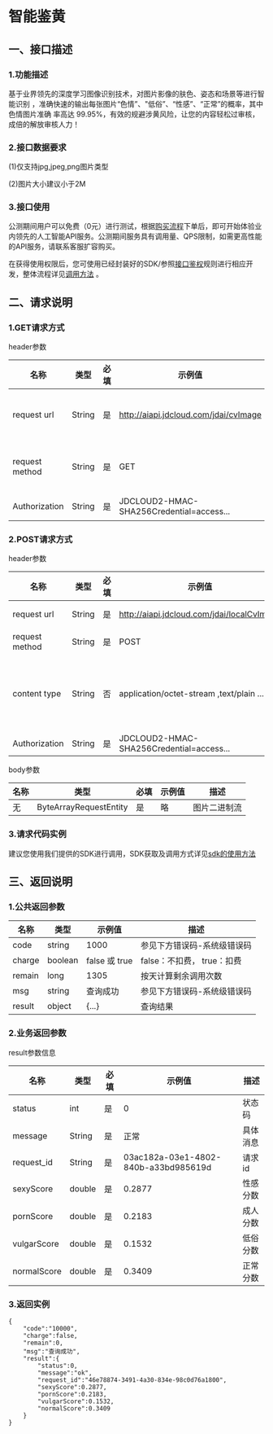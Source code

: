 # 智能鉴黄 #

## 一、接口描述 ##
  
### 1.功能描述 ###


基于业界领先的深度学习图像识别技术，对图片影像的肤色、姿态和场景等进行智能识别
，准确快速的输出每张图片“色情”、"低俗”、“性感”、“正常”的概率，其中色情图片准确
率高达 99.95%，有效的规避涉黄风险，让您的内容轻松过审核，成倍的解放审核人力！


### 2.接口数据要求 ###


(1)仅支持jpg,jpeg,png图片类型

(2)图片大小建议小于2M


### 3.接口使用 ###

公测期间用户可以免费（0元）进行测试，根据[购买流程](../Pricing/Purchase-Process.md)下单后，即可开始体验业内领先的人工智能API服务。公测期间服务具有调用量、QPS限制，如需更高性能的API服务，请联系客服扩容购买。

在获得使用权限后，您可使用已经封装好的SDK/参照[接口鉴权](../Operation-Guide/Authentication.md)规则进行相应开发，整体流程详见[调用方法](../Operation-Guide/call-methods.md)  。
## 二、请求说明 ##

### 1.GET请求方式 ###

header参数

名称 | 类型 | 必填 | 示例值	| 描述
------|------|-----|-----|-----
request url | String | 是 | http://aiapi.jdcloud.com/jdai/cvImage | 请求地址
request method | String | 是 | GET | 请求方法
Authorization | String | 是 | JDCLOUD2-HMAC-SHA256Credential=access... | 签名

### 2.POST请求方式
header参数

名称 | 类型 | 必填 | 示例值	| 描述
------|------|-----|-----|-----
request url | String  | 是 | http://aiapi.jdcloud.com/jdai/localCvImage | 请求地址
request method | String | 是 | POST | 请求方法
content type | String | 否 | application/octet-stream ,text/plain ... | 二进制流，文件类型..
Authorization | String | 是 | JDCLOUD2-HMAC-SHA256Credential=access... | 签名


body参数

名称 | 类型 | 必填 | 示例值	| 描述
------|------|-----|-----|-----
 无 | ByteArrayRequestEntity| 是 | 略 | 图片二进制流




### 3.请求代码实例 ###
建议您使用我们提供的SDK进行调用，SDK获取及调用方式详见[sdk的使用方法](../Operation-Guide/Use-Sdk.md)

## 三、返回说明 ##
### 1.公共返回参数 ###
名称 | 类型 | 示例值 | 描述
------|-----|-----|-----
code | string | 1000 | 参见下方错误码-系统级错误码
charge | boolean | false 或 true | false：不扣费， true：扣费
remain | long | 1305 | 按天计算剩余调用次数
msg | string | 查询成功 | 参见下方错误码-系统级错误码
result | object | {...} | 查询结果

### 2.业务返回参数 ###

result参数信息

名称 | 类型 | 必填 | 示例值	| 描述
------|------|-----|-----|-----
status | int | 是 | 0	 | 状态码
message | String | 是 | 正常 |  具体消息
request_id | String | 是 | 03ac182a-03e1-4802-840b-a33bd985619d	 | 请求id
sexyScore | double | 是 | 0.2877 | 性感分数
pornScore | double | 是 | 0.2183 | 成人分数
vulgarScore | double | 是 | 0.1532 | 低俗分数
normalScore | double | 是 | 0.3409 | 正常分数

### 3.返回实例 ###
```
{
    "code":"10000",
    "charge":false,
    "remain":0,
    "msg":"查询成功",
    "result":{
        "status":0,
        "message":"ok",
        "request_id":"46e78874-3491-4a30-834e-98c0d76a1800",
        "sexyScore":0.2877,
        "pornScore":0.2183,
        "vulgarScore":0.1532,
        "normalScore":0.3409
    }
}
```






